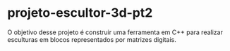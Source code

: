 # projeto-escultor-3d-pt2
O objetivo desse projeto é construir uma ferramenta em C++ para realizar esculturas em blocos representados por matrizes digitais.
